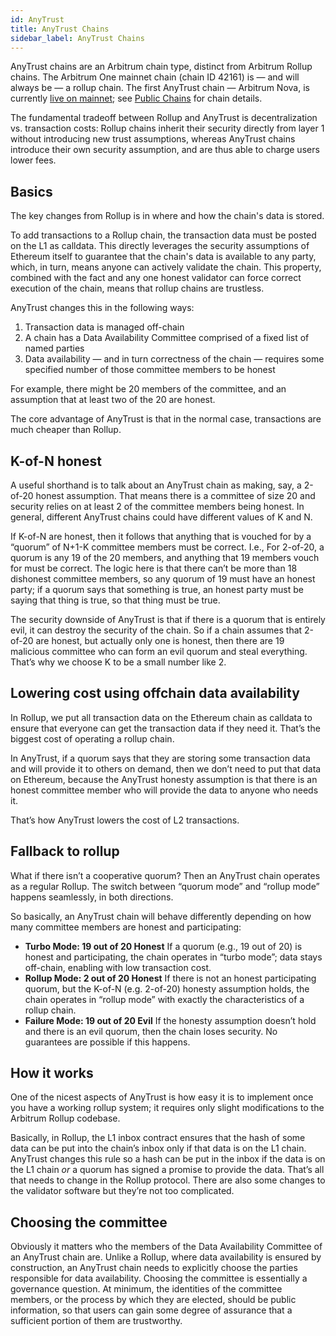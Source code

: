```yaml
---
id: AnyTrust
title: AnyTrust Chains
sidebar_label: AnyTrust Chains
---
```






AnyTrust chains are an Arbitrum chain type, distinct from Arbitrum Rollup chains. The Arbitrum One mainnet chain (chain ID 42161) is — and will always be — a rollup chain. The first AnyTrust chain — Arbitrum Nova, is currently [live on mainnet](https://medium.com/offchainlabs/its-time-for-a-new-dawn-nova-is-open-to-the-public-a081df1e4ad2); see [Public Chains](Public_Chains.md) for chain details.

The fundamental tradeoff between Rollup and AnyTrust is decentralization vs. transaction costs: Rollup chains inherit their security directly from layer 1 without introducing new trust assumptions, whereas AnyTrust chains introduce their own security assumption, and are thus able to charge users lower fees.

## Basics



The key changes from Rollup is in where and how the chain's data is stored.

To add transactions to a Rollup chain, the transaction data must be posted on the L1 as calldata. This directly leverages the security assumptions of Ethereum itself to guarantee that the chain's data is available to any party, which, in turn, means anyone can actively validate the chain. This property, combined with the fact and any one honest validator can force correct execution of the chain, means that rollup chains are trustless.

AnyTrust changes this in the following ways:

1. Transaction data is managed off-chain
1. A chain has a Data Availability Committee comprised of a fixed list of named parties
1. Data availability — and in turn correctness of the chain — requires some specified number of those committee members to be honest

For example, there might be 20 members of the committee, and an assumption that at least two of the 20 are honest.

The core advantage of AnyTrust is that in the normal case, transactions are much cheaper than Rollup.

## K-of-N honest

A useful shorthand is to talk about an AnyTrust chain as making, say, a 2-of-20 honest assumption. That means there is a committee of size 20 and security relies on at least 2 of the committee members being honest. In general, different AnyTrust chains could have different values of K and N.

If K-of-N are honest, then it follows that anything that is vouched for by a “quorum” of N+1-K committee members must be correct. I.e., For 2-of-20, a quorum is any 19 of the 20 members, and anything that 19 members vouch for must be correct. The logic here is that there can’t be more than 18 dishonest committee members, so any quorum of 19 must have an honest party; if a quorum says that something is true, an honest party must be saying that thing is true, so that thing must be true.

The security downside of AnyTrust is that if there is a quorum that is entirely evil, it can destroy the security of the chain. So if a chain assumes that 2-of-20 are honest, but actually only one is honest, then there are 19 malicious committee who can form an evil quorum and steal everything. That’s why we choose K to be a small number like 2.

## Lowering cost using offchain data availability

In Rollup, we put all transaction data on the Ethereum chain as calldata to ensure that everyone can get the transaction data if they need it. That’s the biggest cost of operating a rollup chain.

In AnyTrust, if a quorum says that they are storing some transaction data and will provide it to others on demand, then we don’t need to put that data on Ethereum, because the AnyTrust honesty assumption is that there is an honest committee member who will provide the data to anyone who needs it.

That’s how AnyTrust lowers the cost of L2 transactions.

## Fallback to rollup

What if there isn’t a cooperative quorum? Then an AnyTrust chain operates as a regular Rollup. The switch between “quorum mode” and “rollup mode” happens seamlessly, in both directions.

So basically, an AnyTrust chain will behave differently depending on how many committee members are honest and participating:

- **Turbo Mode: 19 out of 20 Honest** If a quorum (e.g., 19 out of 20) is honest and participating, the chain operates in “turbo mode”; data stays off-chain, enabling with low transaction cost.
- **Rollup Mode: 2 out of 20 Honest** If there is not an honest participating quorum, but the K-of-N (e.g. 2-of-20) honesty assumption holds, the chain operates in “rollup mode” with exactly the characteristics of a rollup chain.
- **Failure Mode: 19 out of 20 Evil** If the honesty assumption doesn’t hold and there is an evil quorum, then the chain loses security. No guarantees are possible if this happens.

## How it works

One of the nicest aspects of AnyTrust is how easy it is to implement once you have a working rollup system; it requires only slight modifications to the Arbitrum Rollup codebase.

Basically, in Rollup, the L1 inbox contract ensures that the hash of some data can be put into the chain’s inbox only if that data is on the L1 chain. AnyTrust changes this rule so a hash can be put in the inbox if the data is on the L1 chain _or_ a quorum has signed a promise to provide the data. That’s all that needs to change in the Rollup protocol. There are also some changes to the validator software but they’re not too complicated.

## Choosing the committee

Obviously it matters who the members of the Data Availability Committee of an AnyTrust chain are. Unlike a Rollup, where data availability is ensured by construction, an AnyTrust chain needs to explicitly choose the parties responsible for data availability. Choosing the committee is essentially a governance question. At minimum, the identities of the committee members, or the process by which they are elected, should be public information, so that users can gain some degree of assurance that a sufficient portion of them are trustworthy.  
